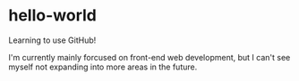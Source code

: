 # hello-world
Learning to use GitHub!

I'm currently mainly forcused on front-end web development, but I can't see myself not expanding into more areas in the future.
